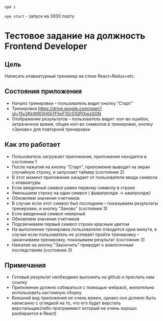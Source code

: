 `npm i`

`npm start` - запуск на 3000 порту

# Тестовое задание на должность Frontend Developer
## Цель
Написать клавиатурный тренажер на стеке React+Redux+etc. 

## Состояния приложения
* Начало тренировки – пользователь видит кнопку “Старт”
* Тренировка https://drive.google.com/open?id=15y2KkW9OIHI0i7F5nF1GrS1QPlXwzSGN
* Отображение результатов – пользователь видит: кол-во ошибок, затраченное время, общее кол-во символов в тренировке, кнопку «Заново» для повторной тренировки


## Как это работает

* Пользователь загружает приложение, приложение находится в состоянии 1
* После нажатия на кнопку “Старт”, приложение выводит на экран случайную строку, и запускает таймер (состояние 2)
* В этот момент приложение ожидает от пользователя ввода символа с клавиатуры
* Если введенный символ равен первому символу в строке
* Уменьшаем строку на один символ ( фывапролдж → ывапролдж)
* Обновляем значения счетчиков
* В случае если этот символ был последним – показываем результаты тренировки, и кнопку “Заново” (состояние 3)
* Если введенный символ неверный
* Обновляем значения счетчиков
* Подсвечиваем первый символ строки красным цветом
* На выполнение тренировки пользователю отводится одна минута, в случае если пользователь не успевает пройти тренировку – заканчиваем тренировку, показываем результат (состояние 3)
* Нажатие на кнопку “Закончить” приводит к аналогичным последствиям (состояние 3)

## Примечания
* Готовый результат необходимо выложить на github и прислать нам ссылку
* Приложение должно собираться с помощью webpack, желательно использовать кастомную сборку
* Внешний вид приложения не очень важен, однако оно должно быть написанно с оглядкой на то, что его будет верстать верстальщик(либо программист который не очень хорошо разбирается в React)